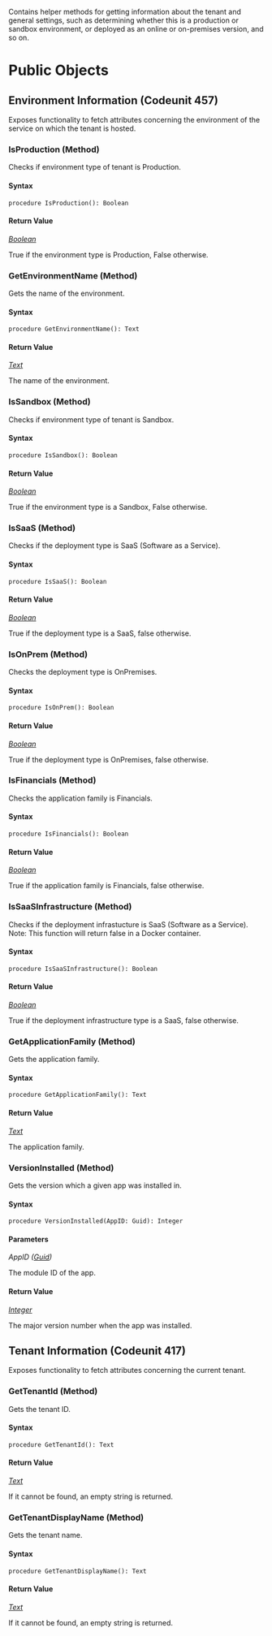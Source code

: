 Contains helper methods for getting information about the tenant and general settings, such as determining whether this is a production or sandbox environment, or deployed as an online or on-premises version, and so on.

# Public Objects
## Environment Information (Codeunit 457)

 Exposes functionality to fetch attributes concerning the environment of the service on which the tenant is hosted.
 

### IsProduction (Method) <a name="IsProduction"></a> 

 Checks if environment type of tenant is Production.
 

#### Syntax
```
procedure IsProduction(): Boolean
```
#### Return Value
*[Boolean](https://go.microsoft.com/fwlink/?linkid=2209954)*

True if the environment type is Production, False otherwise.
### GetEnvironmentName (Method) <a name="GetEnvironmentName"></a> 

 Gets the name of the environment.
 

#### Syntax
```
procedure GetEnvironmentName(): Text
```
#### Return Value
*[Text](https://go.microsoft.com/fwlink/?linkid=2210031)*

The name of the environment.
### IsSandbox (Method) <a name="IsSandbox"></a> 

 Checks if environment type of tenant is Sandbox.
 

#### Syntax
```
procedure IsSandbox(): Boolean
```
#### Return Value
*[Boolean](https://go.microsoft.com/fwlink/?linkid=2209954)*

True if the environment type is a Sandbox, False otherwise.
### IsSaaS (Method) <a name="IsSaaS"></a> 

 Checks if the deployment type is SaaS (Software as a Service).
 

#### Syntax
```
procedure IsSaaS(): Boolean
```
#### Return Value
*[Boolean](https://go.microsoft.com/fwlink/?linkid=2209954)*

True if the deployment type is a SaaS, false otherwise.
### IsOnPrem (Method) <a name="IsOnPrem"></a> 

 Checks the deployment type is OnPremises.
 

#### Syntax
```
procedure IsOnPrem(): Boolean
```
#### Return Value
*[Boolean](https://go.microsoft.com/fwlink/?linkid=2209954)*

True if the deployment type is OnPremises, false otherwise.
### IsFinancials (Method) <a name="IsFinancials"></a> 

 Checks the application family is Financials.
 

#### Syntax
```
procedure IsFinancials(): Boolean
```
#### Return Value
*[Boolean](https://go.microsoft.com/fwlink/?linkid=2209954)*

True if the application family is Financials, false otherwise.
### IsSaaSInfrastructure (Method) <a name="IsSaaSInfrastructure"></a> 

 Checks if the deployment infrastucture is SaaS (Software as a Service).
 Note: This function will return false in a Docker container.
 

#### Syntax
```
procedure IsSaaSInfrastructure(): Boolean
```
#### Return Value
*[Boolean](https://go.microsoft.com/fwlink/?linkid=2209954)*

True if the deployment infrastructure type is a SaaS, false otherwise.
### GetApplicationFamily (Method) <a name="GetApplicationFamily"></a> 

 Gets the application family.
 

#### Syntax
```
procedure GetApplicationFamily(): Text
```
#### Return Value
*[Text](https://go.microsoft.com/fwlink/?linkid=2210031)*

The application family.
### VersionInstalled (Method) <a name="VersionInstalled"></a> 

 Gets the version which a given app was installed in.
 

#### Syntax
```
procedure VersionInstalled(AppID: Guid): Integer
```
#### Parameters
*AppID ([Guid](https://go.microsoft.com/fwlink/?linkid=2210122))* 

The module ID of the app.

#### Return Value
*[Integer](https://go.microsoft.com/fwlink/?linkid=2209956)*

The major version number when the app was installed.

## Tenant Information (Codeunit 417)

 Exposes functionality to fetch attributes concerning the current tenant.
 

### GetTenantId (Method) <a name="GetTenantId"></a> 

 Gets the tenant ID.
 

#### Syntax
```
procedure GetTenantId(): Text
```
#### Return Value
*[Text](https://go.microsoft.com/fwlink/?linkid=2210031)*

If it cannot be found, an empty string is returned.
### GetTenantDisplayName (Method) <a name="GetTenantDisplayName"></a> 

 Gets the tenant name.
 

#### Syntax
```
procedure GetTenantDisplayName(): Text
```
#### Return Value
*[Text](https://go.microsoft.com/fwlink/?linkid=2210031)*

If it cannot be found, an empty string is returned.
